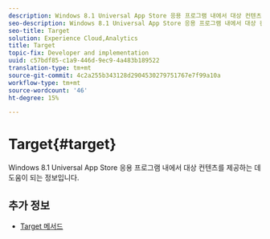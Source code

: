 ```yaml
---
description: Windows 8.1 Universal App Store 응용 프로그램 내에서 대상 컨텐츠를 제공하는 데 도움이 되는 정보입니다.
seo-description: Windows 8.1 Universal App Store 응용 프로그램 내에서 대상 컨텐츠를 제공하는 데 도움이 되는 정보입니다.
seo-title: Target
solution: Experience Cloud,Analytics
title: Target
topic-fix: Developer and implementation
uuid: c57bdf85-c1a9-446d-9ec9-4a483b189522
translation-type: tm+mt
source-git-commit: 4c2a255b343128d2904530279751767e7f99a10a
workflow-type: tm+mt
source-wordcount: '46'
ht-degree: 15%

---
```



# Target{#target}

Windows 8.1 Universal App Store 응용 프로그램 내에서 대상 컨텐츠를 제공하는 데 도움이 되는 정보입니다.

## 추가 정보

+ [Target 메서드](/help/windows-appstore/target/target-methods.md)
